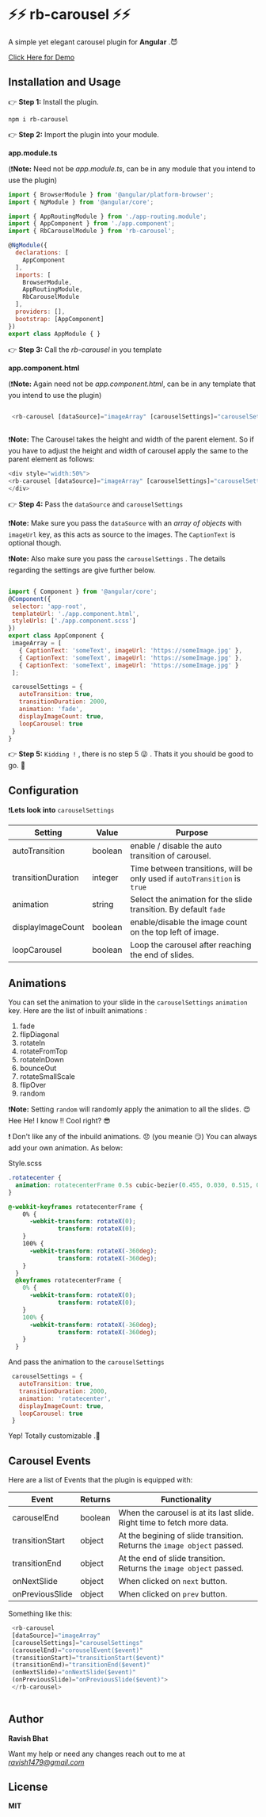 # :zap::zap: rb-carousel :zap::zap:

A simple yet elegant carousel plugin for **Angular** .:smiling_imp:

[Click Here for Demo](https://master.de0e8cpmg2b3c.amplifyapp.com/)

## Installation and Usage

:point_right: **Step 1:** Install the plugin. 

```
npm i rb-carousel
```

:point_right: **Step 2:** Import the plugin into your module.

**app.module.ts** 

(:heavy_exclamation_mark:**Note:** Need not be *app.module.ts*, can be in any module that you intend to use the plugin)
```javascript
import { BrowserModule } from '@angular/platform-browser';
import { NgModule } from '@angular/core';

import { AppRoutingModule } from './app-routing.module';
import { AppComponent } from './app.component';
import { RbCarouselModule } from 'rb-carousel';

@NgModule({
  declarations: [
    AppComponent
  ],
  imports: [
    BrowserModule,
    AppRoutingModule,
    RbCarouselModule
  ],
  providers: [],
  bootstrap: [AppComponent]
})
export class AppModule { }

```

:point_right: **Step 3:** Call the *rb-carousel* in you template

**app.component.html**

(:heavy_exclamation_mark:**Note:** Again need not be *app.component.html*, can be in any template that you intend to use the plugin)
```javascript

 <rb-carousel [dataSource]="imageArray" [carouselSettings]="carouselSettings"></rb-carousel>
 
 ```
 
:heavy_exclamation_mark:**Note:** The Carousel takes the height and width of the parent element. So if you have to adjust the height and width of carousel apply the same to the parent element as follows:

```javascript
<div style="width:50%">
<rb-carousel [dataSource]="imageArray" [carouselSettings]="carouselSettings"></rb-carousel>
</div>
```
 
 :point_right: **Step 4:** Pass the `dataSource` and `carouselSettings`
 
 :heavy_exclamation_mark:**Note:** Make sure you pass the `dataSource` with an *array of objects* with `imageUrl` key, as this acts as source to the images. The `CaptionText` is optional though.
 
 :heavy_exclamation_mark:**Note:** Also make sure you pass the `carouselSettings` . The details regarding the settings are give further below.
 
 
 ```javascript
 
 import { Component } from '@angular/core';
@Component({
  selector: 'app-root',
  templateUrl: './app.component.html',
  styleUrls: ['./app.component.scss']
})
export class AppComponent {
  imageArray = [
    { CaptionText: 'someText', imageUrl: 'https://someImage.jpg' },
    { CaptionText: 'someText', imageUrl: 'https://someImage.jpg' },
    { CaptionText: 'someText', imageUrl: 'https://someImage.jpg' }
  ];

  carouselSettings = {
    autoTransition: true,
    transitionDuration: 2000,
    animation: 'fade',
    displayImageCount: true,
    loopCarousel: true
  }
}
 
 ```

 :point_right: **Step 5:**  `Kidding !` , there is no step 5 :stuck_out_tongue_winking_eye: . Thats it you should be good to go. :triumph:

## Configuration

:heavy_exclamation_mark:**Lets look into** `carouselSettings`


Setting      | Value         | Purpose 
------------ | ------------- | ------------- 
autoTransition | boolean | enable / disable the auto transition of carousel.
transitionDuration | integer | Time between transitions, will be only used if `autoTransition` is `true`
animation | string | Select the animation for the slide transition. By default `fade`
displayImageCount | boolean | enable/disable the image count on the top left of image.
loopCarousel | boolean | Loop the carousel after reaching the end of slides.


## Animations

You can set the animation to your slide in the `carouselSettings` `animation` key.
Here are the list of inbuilt animations :
1. fade
2. flipDiagonal
3. rotateIn
4. rotateFromTop
5. rotateInDown
6. bounceOut
7. rotateSmallScale
8. flipOver
9. random

:heavy_exclamation_mark:**Note:** Setting `random` will randomly apply the animation to all the slides. 
:heart_eyes: Hee He! I know !! Cool right? :sunglasses:

:heavy_exclamation_mark: Don't like any of the inbuild animations. :disappointed: (you meanie :smirk:)
You can always add your own animation. As below:

Style.scss
```css
.rotatecenter {
  animation: rotatecenterFrame 0.5s cubic-bezier(0.455, 0.030, 0.515, 0.955) both;
}

@-webkit-keyframes rotatecenterFrame {
    0% {
      -webkit-transform: rotateX(0);
              transform: rotateX(0);
    }
    100% {
      -webkit-transform: rotateX(-360deg);
              transform: rotateX(-360deg);
    }
  }
  @keyframes rotatecenterFrame {
    0% {
      -webkit-transform: rotateX(0);
              transform: rotateX(0);
    }
    100% {
      -webkit-transform: rotateX(-360deg);
              transform: rotateX(-360deg);
    }
  }

```

And pass the animation to the `carouselSettings`

```javascript
 carouselSettings = {
   autoTransition: true,
   transitionDuration: 2000,
   animation: 'rotatecenter',
   displayImageCount: true,
   loopCarousel: true
 }
```

Yep! Totally customizable .:punch:

## Carousel Events

Here are a list of Events that the plugin is equipped with:

Event      | Returns         | Functionality 
------------ | ------------- | ------------- 
carouselEnd | boolean | When the carousel is at its last slide. Right time to fetch more data.
transitionStart | object | At the begining of slide transition. Returns the `image object` passed. 
transitionEnd | object | At the end of slide transition. Returns the `image object` passed. 
onNextSlide | object | When clicked on `next` button.
onPreviousSlide | object | When clicked on `prev` button.


Something like this:
```javascript
 <rb-carousel 
 [dataSource]="imageArray"
 [carouselSettings]="carouselSettings" 
 (carouselEnd)="corouselEvent($event)" 
 (transitionStart)="transitionStart($event)"
 (transitionEnd)="transitionEnd($event)"
 (onNextSlide)="onNextSlide($event)" 
 (onPreviousSlide)="onPreviousSlide($event)">
 </rb-carousel>
        
```

## Author

**Ravish Bhat**

Want my help or need any changes reach out to me at *ravish1479@gmail.com*



## License

**MIT**




